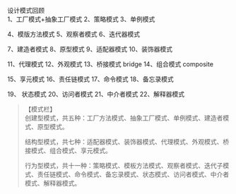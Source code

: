 设计模式回顾<br/>
1、工厂模式+抽象工厂模式
2、策略模式
3、单例模式

4、模版方法模式
5、观察者模式
6、迭代器模式

7、建造者模式
8、原型模式
9、适配器模式
10、装饰器模式

11、代理模式
12、外观模式 
13、桥接模式 bridge
14、组合模式 composite

15、享元模式
16、责任链模式
17、命令模式
18、备忘录模式

19、 状态模式
20、访问者模式
21、中介者模式
22、解释器模式

>【模式栏】<br/>
> 创建型模式，共五种：工厂方法模式、抽象工厂模式、单例模式、建造者模式、原型模式。
>
> 结构型模式，共七种：适配器模式、装饰器模式、代理模式、外观模式、桥接模式、组合模式、享元模式。
>
> 行为型模式，共十一种：策略模式、模板方法模式、观察者模式、迭代子模式、责任链模式、命令模式、备忘录模式、状态模式、访问者模式、中介者模式、解释器模式。
